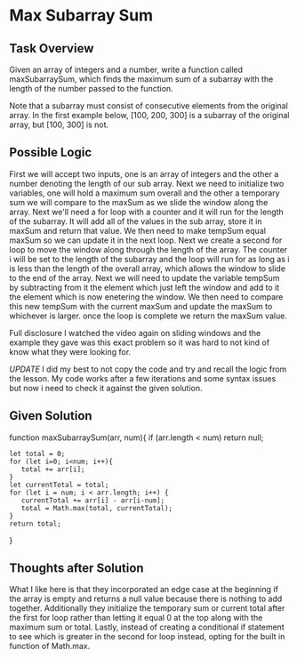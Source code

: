 # Max Subarray Sum

## Task Overview
Given an array of integers and a number, write a function called maxSubarraySum, which finds the maximum sum of a subarray with the length of the number passed to the function.

Note that a subarray must consist of consecutive elements from the original array. In the first example below, [100, 200, 300] is a subarray of the original array, but [100, 300] is not.

## Possible Logic
First we will accept two inputs, one is an array of integers and the other a number denoting the length of our sub array. Next we need to initialize two variables, one will hold a maximum sum overall and the other a temporary sum we will compare to the maxSum as we slide the window along the array. Next we'll need a for loop with a counter and it will run for the length of the subarray. It will add all of the values in the sub array, store it in maxSum and return that value. We then need to make tempSum equal maxSum so we can update it in the next loop. Next we create a second for loop to move the window along through the length of the array. The counter i will be set to the length of the subarray and the loop will run for as long as i is less than the length of the overall array, which allows the window to slide to the end of the array. Next we will need to update the variable tempSum by subtracting from it the element which just left the window and add to it the element which is now enetering the window. We then need to compare this new tempSum with the current maxSum and update the maxSum to whichever is larger. once the loop is complete we return the maxSum value.

Full disclosure I watched the video again on sliding windows and the example they gave was this exact problem so it was hard to not kind of know what they were looking for.

*UPDATE* I did my best to not copy the code and try and recall the logic from the lesson. My code works after a few iterations and some syntax issues but now i need to check it against the given solution.

## Given Solution
function maxSubarraySum(arr, num){
    if (arr.length < num) return null;
 
    let total = 0;
    for (let i=0; i<num; i++){
       total += arr[i];
    }
    let currentTotal = total;
    for (let i = num; i < arr.length; i++) {
       currentTotal += arr[i] - arr[i-num];
       total = Math.max(total, currentTotal);
    }
    return total;
}

## Thoughts after Solution
What I like here is that they incorporated an edge case at the beginning if the array is empty and returns a null value because there is nothing to add together. Additionally they initialize the temporary sum or current total after the first for loop rather than letting it equal 0 at the top along with the maximum sum or total. Lastly, instead of creating a conditional if statement to see which is greater in the second for loop instead, opting for the built in function of Math.max.


